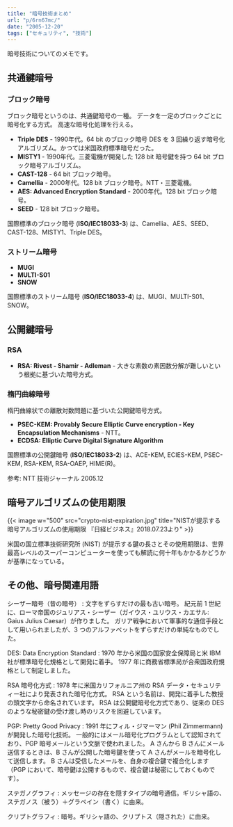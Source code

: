 ```yaml
---
title: "暗号技術まとめ"
url: "p/6rn67mc/"
date: "2005-12-20"
tags: ["セキュリティ", "技術"]
---
```


暗号技術についてのメモです。

共通鍵暗号
----

### ブロック暗号

ブロック暗号というのは、共通鍵暗号の一種。
データを一定のブロックごとに暗号化する方式。
高速な暗号化処理を行える。

* **Triple DES** - 1990年代。64 bit のブロック暗号 DES を 3 回繰り返す暗号化アルゴリズム。かつては米国政府標準暗号だった。
* **MISTY1** - 1990年代。三菱電機が開発した 128 bit 暗号鍵を持つ 64 bit ブロック暗号アルゴリズム。
* **CAST-128** - 64 bit ブロック暗号。
* **Camellia** - 2000年代。128 bit ブロック暗号。NTT・三菱電機。
* **AES: Advanced Encryption Standard** - 2000年代。128 bit ブロック暗号。
* **SEED** - 128 bit ブロック暗号。

国際標準のブロック暗号 (**ISO/IEC18033-3**) は、Camellia、AES、SEED、CAST-128、MISTY1、Triple DES。

### ストリーム暗号

* **MUGI**
* **MULTI-S01**
* **SNOW**

国際標準のストリーム暗号 (**ISO/IEC18033-4**) は、MUGI、MULTI-S01、SNOW。


公開鍵暗号
----

### RSA

* **RSA: Rivest - Shamir - Adleman** - 大きな素数の素因数分解が難しいという根拠に基づいた暗号方式。

### 楕円曲線暗号

楕円曲線状での離散対数問題に基づいた公開鍵暗号方式。

* **PSEC-KEM: Provably Secure Elliptic Curve encryption - Key Encapsulation Mechanisms** - NTT。
* **ECDSA: Elliptic Curve Digital Signature Algorithm**

国際標準の公開鍵暗号 (**ISO/IEC18033-2**) は、ACE-KEM, ECIES-KEM, PSEC-KEM, RSA-KEM, RSA-OAEP, HIME(R)。


参考: NTT 技術ジャーナル 2005.12


暗号アルゴリズムの使用期限
----

{{< image w="500" src="crypto-nist-expiration.jpg" title="NISTが提示する暗号アルゴリズムの使用期限 『日経ビジネス』2018.07.23より" >}}

米国の国立標準技術研究所 (NIST) が提示する鍵の長さとその使用期限は、世界最高レベルのスーパーコンピューターを使っても解読に何十年もかかるかどうかが基準になっている。


その他、暗号関連用語
----

シーザー暗号（昔の暗号）
: 文字をずらすだけの最も古い暗号。
紀元前 1 世紀に、ローマ帝国のジュリアス・シーザー（ガイウス・ユリウス・カエサル: Gaius Julius Caesar）が作りました。
ガリア戦争において軍事的な通信手段として用いられましたが、3 つのアルファベットをずらすだけの単純なものでした。

DES: Data Encryption Standard
: 1970 年から米国の国家安全保障局と米 IBM 社が標準暗号化規格として開発に着手。
1977 年に商務省標準局が合衆国政府規格として制定しました。

RSA 暗号化方式
: 1978 年に米国カリフォルニア州の RSA データ・セキュリティー社により発表された暗号化方式。
RSA という名前は、開発に着手した教授の頭文字から命名されています。
RSA は公開鍵暗号化方式であり、従来の DES のような秘密鍵の受け渡し時のリスクを回避しています。

PGP: Pretty Good Privacy
: 1991 年にフィル・ジマーマン (Phil Zimmermann) が開発した暗号化技術。
一般的にはメール暗号化プログラムとして認知されており、PGP 暗号メールという文脈で使われました。
A さんから B さんにメール送信するときは、B さんが公開した暗号鍵を使って A さんがメールを暗号化して送信します。
B さんは受信したメールを、自身の複合鍵で複合化します（PGP において、暗号鍵は公開するもので、複合鍵は秘密にしておくものです）。

ステガノグラフィ
: メッセージの存在を隠すタイプの暗号通信。ギリシャ語の、ステガノス（被う）＋グラペイン（書く）に由来。

クリプトグラフィ
: 暗号。ギリシャ語の、クリプトス（隠された）に由来。

